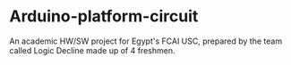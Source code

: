 # Arduino-platform-circuit
An academic HW/SW project for Egypt's FCAI USC, prepared by the team called Logic Decline made up of 4 freshmen.
